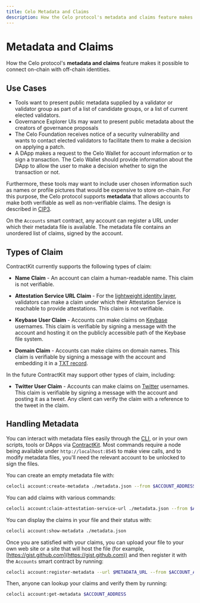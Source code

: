 ```yaml
---
title: Celo Metadata and Claims
description: How the Celo protocol's metadata and claims feature makes it possible to connect on-chain with off-chain identities.
---
```

# Metadata and Claims

How the Celo protocol's **metadata and claims** feature makes it possible to connect on-chain with off-chain identities.
## Use Cases

- Tools want to present public metadata supplied by a validator or validator group as part of a list of candidate groups, or a list of current elected validators.
- Governance Explorer UIs may want to present public metadata about the creators of governance proposals
- The Celo Foundation receives notice of a security vulnerability and wants to contact elected validators to facilitate them to make a decision on applying a patch.
- A DApp makes a request to the Celo Wallet for account information or to sign a transaction. The Celo Wallet should provide information about the DApp to allow the user to make a decision whether to sign the transaction or not.

Furthermore, these tools may want to include user chosen information such as names or profile pictures that would be expensive to store on-chain. For this purpose, the Celo protocol supports **metadata** that allows accounts to make both verifiable as well as non-verifiable claims. The design is described in [CIP3](https://github.com/celo-org/CIPs/pull/4).

On the `Accounts` smart contract, any account can register a URL under which their metadata file is available. The metadata file contains an unordered list of claims, signed by the account.

## Types of Claim

ContractKit currently supports the following types of claim:

- **Name Claim** - An account can claim a human-readable name. This claim is not verifiable.

- **Attestation Service URL Claim** - For the [lightweight identity layer](../), validators can make a claim under which their Attestation Service is reachable to provide attestations. This claim is not verifiable.

- **Keybase User Claim** - Accounts can make claims on [Keybase](https://keybase.io) usernames. This claim is verifiable by signing a message with the account and hosting it on the publicly accessible path of the Keybase file system.

- **Domain Claim** - Accounts can make claims on domain names. This claim is verifiable by signing a message with the account and embedding it in a [TXT record](https://en.wikipedia.org/wiki/TXT_record).

In the future ContractKit may support other types of claim, including:

- **Twitter User Claim** - Accounts can make claims on [Twitter](https://twitter.com/) usernames. This claim is verifiable by signing a message with the account and posting it as a tweet. Any client can verify the claim with a reference to the tweet in the claim.

## Handling Metadata

You can interact with metadata files easily through the [CLI](/command-line-interface/account.md), or in your own scripts, tools or DApps via [ContractKit](/developer-resources/contractkit/index.md). Most commands require a node being available under `http://localhost:8545` to make view calls, and to modify metadata files, you'll need the relevant account to be unlocked to sign the files.

You can create an empty metadata file with:

```bash
celocli account:create-metadata ./metadata.json --from $ACCOUNT_ADDRESS
```

You can add claims with various commands:

```bash
celocli account:claim-attestation-service-url ./metadata.json --from $ACCOUNT_ADDRESS --url $ATTESTATION_SERVICE_URL
```

You can display the claims in your file and their status with:

```bash
celocli account:show-metadata ./metadata.json
```

Once you are satisfied with your claims, you can upload your file to your own web site or a site that will host the file (for example, [https://gist.github.com](https://gist.github.com)) and then register it with the `Accounts` smart contract by running:

```bash
celocli account:register-metadata --url $METADATA_URL --from $ACCOUNT_ADDRESS
```

Then, anyone can lookup your claims and verify them by running:

```bash
celocli account:get-metadata $ACCOUNT_ADDRESS
```
